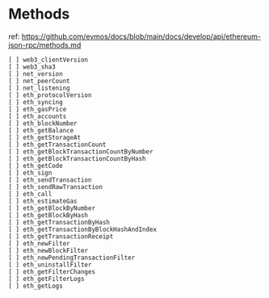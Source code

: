 # Methods

ref: https://github.com/evmos/docs/blob/main/docs/develop/api/ethereum-json-rpc/methods.md

    [ ] web3_clientVersion
    [ ] web3_sha3
    [ ] net_version
    [ ] net_peerCount
    [ ] net_listening
    [ ] eth_protocolVersion
    [ ] eth_syncing
    [ ] eth_gasPrice
    [ ] eth_accounts
    [ ] eth_blockNumber
    [ ] eth_getBalance
    [ ] eth_getStorageAt
    [ ] eth_getTransactionCount
    [ ] eth_getBlockTransactionCountByNumber
    [ ] eth_getBlockTransactionCountByHash
    [ ] eth_getCode
    [ ] eth_sign
    [ ] eth_sendTransaction
    [ ] eth_sendRawTransaction
    [ ] eth_call
    [ ] eth_estimateGas
    [ ] eth_getBlockByNumber
    [ ] eth_getBlockByHash
    [ ] eth_getTransactionByHash
    [ ] eth_getTransactionByBlockHashAndIndex
    [ ] eth_getTransactionReceipt
    [ ] eth_newFilter
    [ ] eth_newBlockFilter
    [ ] eth_newPendingTransactionFilter
    [ ] eth_uninstallFilter
    [ ] eth_getFilterChanges
    [ ] eth_getFilterLogs
    [ ] eth_getLogs
